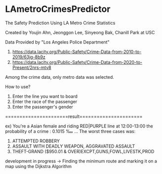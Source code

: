 # LAmetroCrimesPredictor
The Safety Prediction Using LA Metro Crime Statistics

Created by Youjin Ahn, Jeonggon Lee, Sinyeong Bak, Chanill Park at USC


Data Provided by "Los Angeles Police Department"
1) https://data.lacity.org/Public-Safety/Crime-Data-from-2010-to-2019/63jg-8b9z
2) https://data.lacity.org/Public-Safety/Crime-Data-from-2020-to-Present/2nrs-mtv8

Among the crime data, only metro data was selected.


How to use?
1) Enter the line you want to board
2) Enter the race of the passenger
3) Enter the passenger's gender

======================result======================

ex) You're a Asian female and riding RED|PURPLE line at 12:00-13:00
the probability of a crime : 0.1015 ‱
...
The worst three cases was:
1. ATTEMPTED ROBBERY
2. ASSAULT WITH DEADLY WEAPON, AGGRAVATED ASSAULT
3. THEFT-GRAND ($950.01 & OVER)EXCPT,GUNS,FOWL,LIVESTK,PROD



development in progress
-> Finding the minimum route and marking it on a map using the Dijkstra Algorithm
